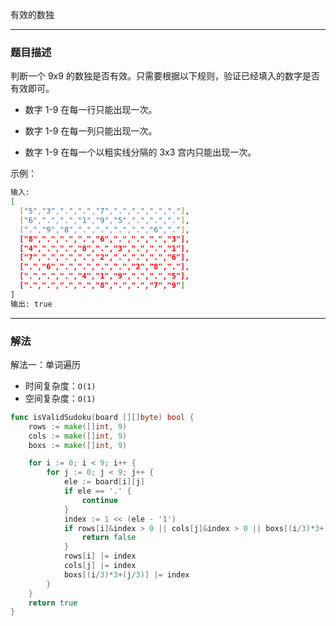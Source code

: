 有效的数独

----

### 题目描述

判断一个 9x9 的数独是否有效。只需要根据以下规则，验证已经填入的数字是否有效即可。

- 数字 1-9 在每一行只能出现一次。

- 数字 1-9 在每一列只能出现一次。

- 数字 1-9 在每一个以粗实线分隔的 3x3 宫内只能出现一次。

示例：

```bash
输入:
[
  ["5","3",".",".","7",".",".",".","."],
  ["6",".",".","1","9","5",".",".","."],
  [".","9","8",".",".",".",".","6","."],
  ["8",".",".",".","6",".",".",".","3"],
  ["4",".",".","8",".","3",".",".","1"],
  ["7",".",".",".","2",".",".",".","6"],
  [".","6",".",".",".",".","2","8","."],
  [".",".",".","4","1","9",".",".","5"],
  [".",".",".",".","8",".",".","7","9"]
]
输出: true
```

----

### 解法

解法一：单词遍历

- 时间复杂度：`O(1)`
- 空间复杂度：`O(1)`

```go
func isValidSudoku(board [][]byte) bool {
	rows := make([]int, 9)
	cols := make([]int, 9)
	boxs := make([]int, 9)

	for i := 0; i < 9; i++ {
		for j := 0; j < 9; j++ {
			ele := board[i][j]
			if ele == '.' {
				continue
			}
			index := 1 << (ele - '1')
			if rows[i]&index > 0 || cols[j]&index > 0 || boxs[(i/3)*3+(j/3)]&index > 0 {
				return false
			}
			rows[i] |= index
			cols[j] |= index
			boxs[(i/3)*3+(j/3)] |= index
		}
	}
	return true
}
```


